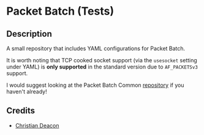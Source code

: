 # Packet Batch (Tests)
## Description
A small repository that includes YAML configurations for Packet Batch.

It is worth noting that TCP cooked socket support (via the `usesocket` setting under YAML) is **only supported** in the standard version due to `AF_PACKETSv3` support.

I would suggest looking at the Packet Batch Common [repository](https://github.com/Packet-Batch/PB-Common) if you haven't already!

## Credits
* [Christian Deacon](https://github.com/gamemann)